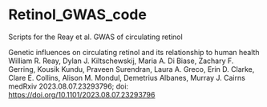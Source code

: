 # Retinol_GWAS_code
 Scripts for the Reay et al. GWAS of circulating retinol

Genetic influences on circulating retinol and its relationship to human health
William R. Reay, Dylan J. Kiltschewskij, Maria A. Di Biase, Zachary F. Gerring, Kousik Kundu, Praveen Surendran, Laura A. Greco, Erin D. Clarke, Clare E. Collins, Alison M. Mondul, Demetrius Albanes, Murray J. Cairns
medRxiv 2023.08.07.23293796; doi: https://doi.org/10.1101/2023.08.07.23293796
